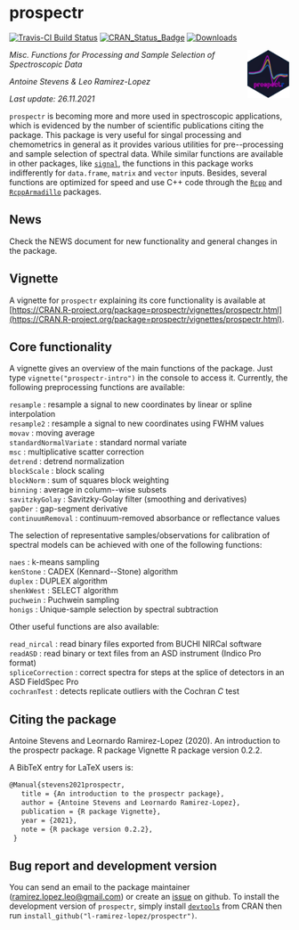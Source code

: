 # prospectr

[![Travis-CI Build Status](https://travis-ci.org/l-ramirez-lopez/prospectr.svg?branch=master)](https://travis-ci.org/l-ramirez-lopez/prospectr/)
[![CRAN_Status_Badge](http://www.r-pkg.org/badges/version/prospectr)](https://CRAN.R-project.org/package=prospectr)
[![Downloads](https://cranlogs.r-pkg.org/badges/prospectr)](https://cranlogs.r-pkg.org/badges/prospectr)

<img align="right" src="./man/figures/logo.png" width="15%">

<!-- badges: end -->

<em><p align="left"> Misc. Functions for Processing and Sample Selection of Spectroscopic Data </p></em>
_Antoine Stevens & Leo Ramirez-Lopez_

_Last update: 26.11.2021_

`prospectr` is becoming more and more used in spectroscopic applications, which 
is evidenced by the number of scientific publications citing the package. 
This package is very useful for singal processing and chemometrics in general as 
it provides various utilities for pre--processing and sample selection 
of spectral data. While similar functions are available in other packages, like 
[`signal`](https://CRAN.R-project.org/package=signal), the 
functions in this package works indifferently for `data.frame`, `matrix` and 
`vector` inputs. Besides, several functions are optimized for speed and use 
C++ code through the [`Rcpp`](https://CRAN.R-project.org/package=Rcpp) 
and [`RcppArmadillo`](https://CRAN.R-project.org/package=RcppArmadillo)
packages.

## News
Check the NEWS document for new functionality and general changes in the package.

## Vignette
A vignette for `prospectr` explaining its core functionality is available at [https://CRAN.R-project.org/package=prospectr/vignettes/prospectr.html](https://CRAN.R-project.org/package=prospectr/vignettes/prospectr.html).

## Core functionality
A vignette gives an overview of the main functions of the package. Just
type `vignette("prospectr-intro")` in the console to access it. Currently, the 
following preprocessing functions are available:

 `resample`              : resample a signal to new coordinates by linear or spline interpolation   
 `resample2`             : resample a signal to new coordinates using FWHM values                 
 `movav`                 : moving average                                                         
 `standardNormalVariate` : standard normal variate      
 `msc`                   : multiplicative scatter correction                                        
 `detrend`               : detrend normalization                                                  
 `blockScale`            : block scaling                                                           
 `blockNorm`             : sum of squares block weighting                                         
 `binning`               : average in column--wise subsets                                        
 `savitzkyGolay`         : Savitzky-Golay filter (smoothing and derivatives)                      
 `gapDer`                : gap-segment derivative                                                 
 `continuumRemoval`      : continuum-removed absorbance or reflectance values                     

The selection of representative samples/observations for calibration of spectral 
models can be achieved with one of the following functions:

 `naes`      : k-means sampling    
 `kenStone`  : CADEX (Kennard--Stone) algorithm                
 `duplex`    : DUPLEX algorithm                                
 `shenkWest` : SELECT algorithm                                
 `puchwein`  : Puchwein sampling                               
 `honigs`    : Unique-sample selection by spectral subtraction 

Other useful functions are also available:

 `read_nircal`      : read binary files exported from BUCHI NIRCal software  
 `readASD`          : read binary or text files from an ASD instrument (Indico Pro format)         
 `spliceCorrection` : correct spectra for steps at the splice of detectors in an ASD FieldSpec Pro  
 `cochranTest`      : detects replicate outliers with the Cochran _C_ test                         

## Citing the package

  Antoine Stevens and Leornardo Ramirez-Lopez (2020). An introduction to the prospectr package. R package
  Vignette R package version 0.2.2.

A BibTeX entry for LaTeX users is:
 
 ```
 @Manual{stevens2021prospectr,
    title = {An introduction to the prospectr package},
    author = {Antoine Stevens and Leornardo Ramirez-Lopez},
    publication = {R package Vignette},
    year = {2021},
    note = {R package version 0.2.2},
  }
  ```

## Bug report and development version

You can send an email to the package maintainer (<ramirez.lopez.leo@gmail.com>) 
or create an [issue](https://github.com/l-ramirez-lopez/prospectr/issues) on github. 
To install the development version of `prospectr`, simply install [`devtools`](https://CRAN.R-project.org/package=devtools) from 
CRAN then run `install_github("l-ramirez-lopez/prospectr")`.
